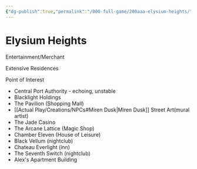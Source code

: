 ```yaml
---
{"dg-publish":true,"permalink":"/000-full-game/200aaa-elysium-heights/"}
---
```


# Elysium Heights
Entertainment/Merchant

Extensive Residences

Point of Interest
* Central Port Authority - echoing, unstable
* Blacklight Holdings
* The Pavilion (Shopping Mall)
* [[Actual Play/Creations/NPCs#Miren Dusk\|Miren Dusk]] Street Art(mural artist)
* The Jade Casino
* The Arcane Lattice (Magic Shop) 
* Chamber Eleven (House of Leisure)
* Black Vellum (nightclub)
* Chateau Everlight (inn)
* The Seventh Switch (nightclub)
* Alex's Apartment Building

